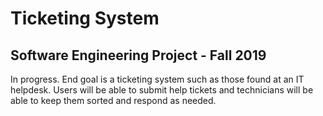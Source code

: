 # Ticketing System
## Software Engineering Project - Fall 2019

In progress. End goal is a ticketing system such as those found at an IT helpdesk.
Users will be able to submit help tickets and technicians will be able to keep them sorted and respond as needed.
